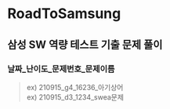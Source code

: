 # RoadToSamsung

## 삼성 SW 역량 테스트 기출 문제 풀이

### 날짜_난이도_문제번호_문제이름
> ex) 210915_g4_16236_아기상어 <br>
> ex) 210915_d3_1234_swea문제